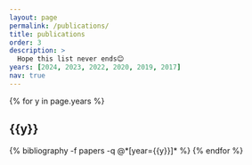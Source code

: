 ```yaml
---
layout: page
permalink: /publications/
title: publications
order: 3
description: >
  Hope this list never ends😊
years: [2024, 2023, 2022, 2020, 2019, 2017]
nav: true
---
```


<div class="publications">

{% for y in page.years %}
  <h2 class="year">{{y}}</h2>
  {% bibliography -f papers -q @*[year={{y}}]* %}
{% endfor %}

</div>
